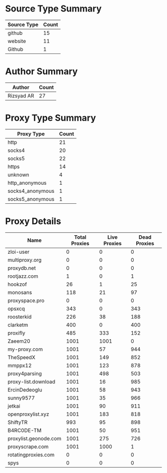 # Source Type Summary

| Source Type | Count |
|-------------|-------|
| github | 15 |
| website | 11 |
| Github | 1 |


# Author Summary

| Author | Count |
|--------|-------|
| Rizsyad AR | 27 |


# Proxy Type Summary

| Proxy Type | Count |
|------------|-------|
| http | 21 |
| socks4 | 20 |
| socks5 | 22 |
| https | 14 |
| unknown | 4 |
| http_anonymous | 1 |
| socks4_anonymous | 1 |
| socks5_anonymous | 1 |


# Proxy Details

| Name | Total Proxies | Live Proxies | Dead Proxies |
|------|---------------|--------------|---------------|
| zloi-user | 0 | 0 | 0 |
| multiproxy.org | 0 | 0 | 0 |
| proxydb.net | 0 | 0 | 0 |
| rootjazz.com | 1 | 0 | 1 |
| hookzof | 26 | 1 | 25 |
| monosans | 118 | 21 | 97 |
| proxyspace.pro | 0 | 0 | 0 |
| opsxcq | 343 | 0 | 343 |
| roosterkid | 226 | 38 | 188 |
| clarketm | 400 | 0 | 400 |
| proxifly | 485 | 333 | 152 |
| Zaeem20 | 1001 | 1001 | 0 |
| my-proxy.com | 1001 | 57 | 944 |
| TheSpeedX | 1001 | 149 | 852 |
| mmppx12 | 1001 | 123 | 878 |
| proxy4parsing | 1001 | 498 | 503 |
| proxy-list.download | 1001 | 16 | 985 |
| ErcinDedeoglu | 1001 | 58 | 943 |
| sunny9577 | 1001 | 35 | 966 |
| jetkai | 1001 | 90 | 911 |
| openproxylist.xyz | 1001 | 183 | 818 |
| ShiftyTR | 993 | 95 | 898 |
| B4RC0DE-TM | 1001 | 50 | 951 |
| proxylist.geonode.com | 1001 | 275 | 726 |
| proxyscrape.com | 1001 | 1000 | 1 |
| rotatingproxies.com | 0 | 0 | 0 |
| spys | 0 | 0 | 0 |
